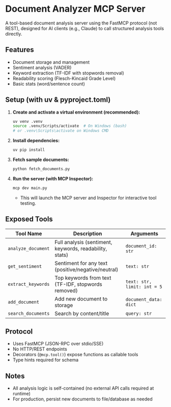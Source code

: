 # Document Analyzer MCP Server

A tool-based document analysis server using the FastMCP protocol (not REST), designed for AI clients (e.g., Claude) to call structured analysis tools directly.

## Features
- Document storage and management
- Sentiment analysis (VADER)
- Keyword extraction (TF-IDF with stopwords removal)
- Readability scoring (Flesch-Kincaid Grade Level)
- Basic stats (word/sentence count)

## Setup (with uv & pyproject.toml)

1. **Create and activate a virtual environment (recommended):**
   ```sh
   uv venv .venv
   source .venv/Scripts/activate  # On Windows (bash)
   # or .venv\Scripts\activate on Windows CMD
   ```

2. **Install dependencies:**
   ```sh
   uv pip install
   ```

3. **Fetch sample documents:**
   ```sh
   python fetch_documents.py
   ```

4. **Run the server (with MCP Inspector):**
   ```sh
   mcp dev main.py
   ```
   - This will launch the MCP server and Inspector for interactive tool testing.
   

## Exposed Tools
| Tool Name              | Description                                               | Arguments                        |
|------------------------|-----------------------------------------------------------|-----------------------------------|
| `analyze_document`     | Full analysis (sentiment, keywords, readability, stats)   | `document_id: str`                |
| `get_sentiment`        | Sentiment for any text (positive/negative/neutral)        | `text: str`                       |
| `extract_keywords`     | Top keywords from text (TF-IDF, stopwords removed)        | `text: str, limit: int = 5`       |
| `add_document`         | Add new document to storage                               | `document_data: dict`             |
| `search_documents`     | Search by content/title                                   | `query: str`                      |

## Protocol
- Uses FastMCP (JSON-RPC over stdio/SSE)
- No HTTP/REST endpoints
- Decorators (`@mcp.tool()`) expose functions as callable tools
- Type hints required for schema


## Notes
- All analysis logic is self-contained (no external API calls required at runtime)
- For production, persist new documents to file/database as needed